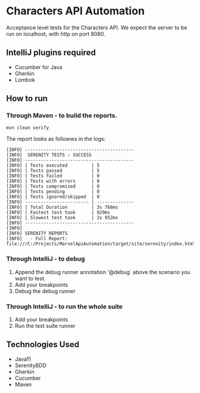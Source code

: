 # Characters API Automation

Acceptance level tests for the Characters API. We expect the server to be run on localhost, with http on port
8080.

## IntelliJ plugins required
- Cucumber for Java
- Gherkin
- Lombok

## How to run

### Through Maven - to build the reports.
```mvn clean verify```

The report looks as followws in the logs:
```
[INFO] -----------------------------------------
[INFO]  SERENITY TESTS : SUCCESS
[INFO] -----------------------------------------
[INFO] | Tests executed         | 5
[INFO] | Tests passed           | 5
[INFO] | Tests failed           | 0
[INFO] | Tests with errors      | 0
[INFO] | Tests compromised      | 0
[INFO] | Tests pending          | 0
[INFO] | Tests ignored/skipped  | 0
[INFO] ------------------------ | --------------
[INFO] | Total Duration         | 3s 766ms
[INFO] | Fastest test took      | 029ms
[INFO] | Slowest test took      | 2s 952ms
[INFO] -----------------------------------------
[INFO]
[INFO] SERENITY REPORTS
[INFO]   - Full Report: file:///C:/Projects/MarvelApiAutomation/target/site/serenity/index.html
```

### Through IntelliJ - to debug 
1. Append the debug runner annotation '@debug` above the scenario you want to test.
2. Add your breakpoints
3. Debug the debug runner

### Through IntelliJ - to run the whole suite
1. Add your breakpoints
2. Run the test suite runner

## Technologies Used
- Java11
- SerenityBDD 
- Gherkin
- Cucumber  
- Maven